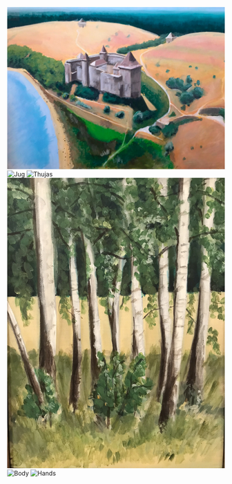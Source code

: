 <img src="zamek.JPEG" alt="Castle Chocim">

<img src="dzban.JPEG" alt="Jug">

<img src="tuje.JPEG" alt="Thujas">

<img src="brzozy.JPEG" alt="Birches">

<img src="postac.jpg" alt="Body">

<img src="rece.JPG" alt="Hands">
